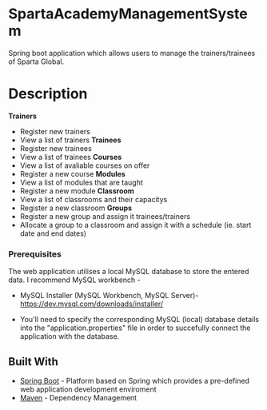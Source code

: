 # SpartaAcademyManagementSystem

Spring boot application which allows users to manage the trainers/trainees of Sparta Global.

# Description
**Trainers**
* Register new trainers 
* View a list of trainers
**Trainees**
* Register new trainees
* View a list of trainees
**Courses**
* View a list of avaliable courses on offer
* Register a new course
**Modules**
* View a list of modules that are taught 
* Register a new module
**Classroom**
* View a list of classrooms and their capacitys 
* Register a new classroom
**Groups**
* Register a new group and assign it trainees/trainers
* Allocate a group to a classroom and assign it with a schedule (ie. start date and end dates)

### Prerequisites
The web application utilises a local MySQL database to store the entered data.
I recommend MySQL workbench -
* MySQL Installer (MySQL Workbench, MySQL Server)- https://dev.mysql.com/downloads/installer/ 

* You'll need to specify the corresponding MySQL (local) database details into the "application.properties" file in order to succefully connect the application with the database.

## Built With
* [Spring Boot](https://spring.io/projects/spring-boot) - Platform based on Spring which provides a pre-defined web application development enviroment
* [Maven](https://maven.apache.org/) - Dependency Management

